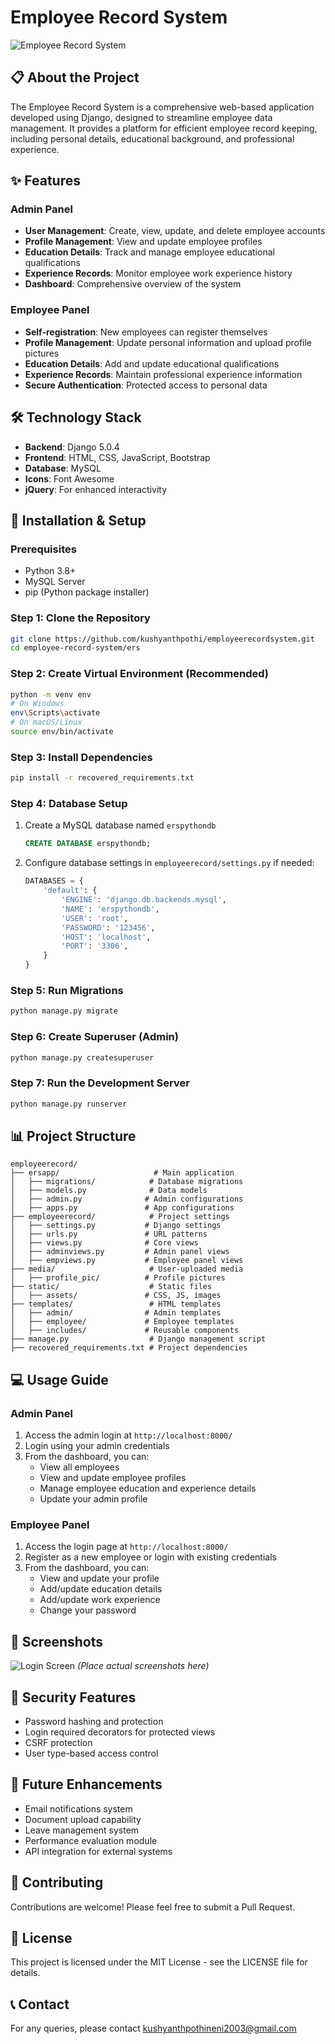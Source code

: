 # Employee Record System

![Employee Record System](./media/profile_pic/logo_2.png)

## 📋 About the Project

The Employee Record System is a comprehensive web-based application developed using Django, designed to streamline employee data management. It provides a platform for efficient employee record keeping, including personal details, educational background, and professional experience.

## ✨ Features

### Admin Panel
- **User Management**: Create, view, update, and delete employee accounts
- **Profile Management**: View and update employee profiles
- **Education Details**: Track and manage employee educational qualifications
- **Experience Records**: Monitor employee work experience history
- **Dashboard**: Comprehensive overview of the system

### Employee Panel
- **Self-registration**: New employees can register themselves
- **Profile Management**: Update personal information and upload profile pictures
- **Education Details**: Add and update educational qualifications
- **Experience Records**: Maintain professional experience information
- **Secure Authentication**: Protected access to personal data

## 🛠️ Technology Stack

- **Backend**: Django 5.0.4
- **Frontend**: HTML, CSS, JavaScript, Bootstrap
- **Database**: MySQL
- **Icons**: Font Awesome
- **jQuery**: For enhanced interactivity

## 🔧 Installation & Setup

### Prerequisites
- Python 3.8+
- MySQL Server
- pip (Python package installer)

### Step 1: Clone the Repository
```bash
git clone https://github.com/kushyanthpothi/employeerecordsystem.git
cd employee-record-system/ers
```

### Step 2: Create Virtual Environment (Recommended)
```bash
python -m venv env
# On Windows
env\Scripts\activate
# On macOS/Linux
source env/bin/activate
```

### Step 3: Install Dependencies
```bash
pip install -r recovered_requirements.txt
```

### Step 4: Database Setup
1. Create a MySQL database named `erspythondb`
   ```sql
   CREATE DATABASE erspythondb;
   ```
2. Configure database settings in `employeerecord/settings.py` if needed:
   ```python
   DATABASES = {
       'default': {
           'ENGINE': 'django.db.backends.mysql',
           'NAME': 'erspythondb',
           'USER': 'root',
           'PASSWORD': '123456',
           'HOST': 'localhost',
           'PORT': '3306',
       }
   }
   ```

### Step 5: Run Migrations
```bash
python manage.py migrate
```

### Step 6: Create Superuser (Admin)
```bash
python manage.py createsuperuser
```

### Step 7: Run the Development Server
```bash
python manage.py runserver
```

## 📊 Project Structure

```
employeerecord/
├── ersapp/                     # Main application
│   ├── migrations/            # Database migrations
│   ├── models.py              # Data models
│   ├── admin.py              # Admin configurations
│   ├── apps.py               # App configurations
├── employeerecord/            # Project settings
│   ├── settings.py           # Django settings
│   ├── urls.py               # URL patterns
│   ├── views.py              # Core views
│   ├── adminviews.py         # Admin panel views
│   ├── empviews.py           # Employee panel views
├── media/                     # User-uploaded media
│   ├── profile_pic/          # Profile pictures
├── static/                    # Static files
│   ├── assets/               # CSS, JS, images
├── templates/                 # HTML templates
│   ├── admin/                # Admin templates
│   ├── employee/             # Employee templates
│   ├── includes/             # Reusable components
├── manage.py                  # Django management script
├── recovered_requirements.txt # Project dependencies
```

## 💻 Usage Guide

### Admin Panel
1. Access the admin login at `http://localhost:8000/`
2. Login using your admin credentials
3. From the dashboard, you can:
   - View all employees
   - View and update employee profiles
   - Manage employee education and experience details
   - Update your admin profile

### Employee Panel
1. Access the login page at `http://localhost:8000/`
2. Register as a new employee or login with existing credentials
3. From the dashboard, you can:
   - View and update your profile
   - Add/update education details
   - Add/update work experience
   - Change your password

## 📱 Screenshots

![Login Screen](./media/profile_pic/login.jpg)
*(Place actual screenshots here)*

<!-- Add more screenshots for dashboard, profile pages, etc. -->

## 🔐 Security Features

- Password hashing and protection
- Login required decorators for protected views
- CSRF protection
- User type-based access control

## 🚀 Future Enhancements

- Email notifications system
- Document upload capability
- Leave management system
- Performance evaluation module
- API integration for external systems

## 🤝 Contributing

Contributions are welcome! Please feel free to submit a Pull Request.

## 📄 License

This project is licensed under the MIT License - see the LICENSE file for details.

## 📞 Contact

For any queries, please contact [kushyanthpothineni2003@gmail.com](mailto:kushyanthpothineni2003@gmail.com)
